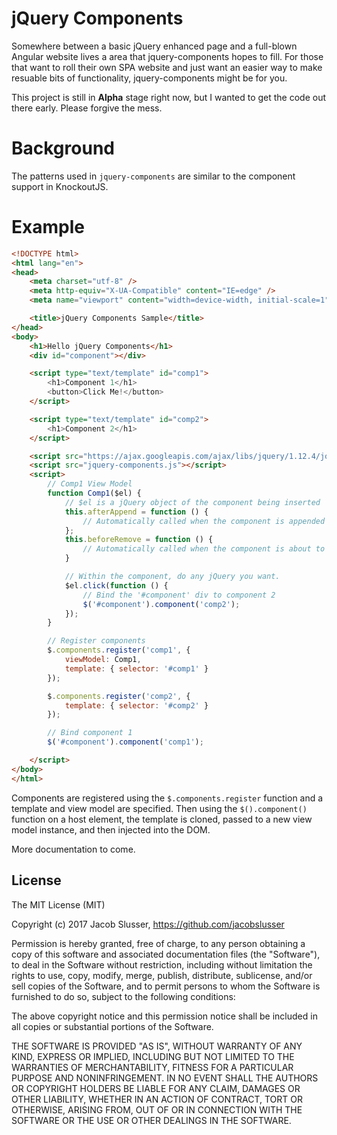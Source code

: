 # jQuery Components
Somewhere between a basic jQuery enhanced page and a full-blown Angular website lives a area that jquery-components hopes to fill.
For those that want to roll their own SPA website and just want an easier way to make resuable bits of functionality, jquery-components might be for you.

This project is still in **Alpha** stage right now, but I wanted to get the code out there early. Please forgive the mess.

# Background
The patterns used in `jquery-components` are similar to the component support in KnockoutJS.

# Example

```html
<!DOCTYPE html>
<html lang="en">
<head>
    <meta charset="utf-8" />
    <meta http-equiv="X-UA-Compatible" content="IE=edge" />
    <meta name="viewport" content="width=device-width, initial-scale=1" />

    <title>jQuery Components Sample</title>
</head>
<body>
    <h1>Hello jQuery Components</h1>
    <div id="component"></div>

    <script type="text/template" id="comp1">
        <h1>Component 1</h1>
        <button>Click Me!</button>
    </script>

    <script type="text/template" id="comp2">
        <h1>Component 2</h1>
    </script>

    <script src="https://ajax.googleapis.com/ajax/libs/jquery/1.12.4/jquery.min.js"></script>
    <script src="jquery-components.js"></script>
    <script>
        // Comp1 View Model
        function Comp1($el) {
            // $el is a jQuery object of the component being inserted
            this.afterAppend = function () {
                // Automatically called when the component is appended to the DOM
            };
            this.beforeRemove = function () {
                // Automatically called when the component is about to be removed from the DOM (disposed)
            }

            // Within the component, do any jQuery you want.
            $el.click(function () {
                // Bind the '#component' div to component 2
                $('#component').component('comp2');
            });
        }

        // Register components
        $.components.register('comp1', {
            viewModel: Comp1,
            template: { selector: '#comp1' }
        });

        $.components.register('comp2', {
            template: { selector: '#comp2' }
        });

        // Bind component 1
        $('#component').component('comp1');

    </script>
</body>
</html>
```

Components are registered using the `$.components.register` function and a template and view model are specified. Then using the `$().component()` function on a host element, the template is cloned, passed to a new view model instance, and then injected into the DOM.

More documentation to come.

## License

The MIT License (MIT)

Copyright (c) 2017 Jacob Slusser, https://github.com/jacobslusser

Permission is hereby granted, free of charge, to any person obtaining a copy
of this software and associated documentation files (the "Software"), to deal
in the Software without restriction, including without limitation the rights
to use, copy, modify, merge, publish, distribute, sublicense, and/or sell
copies of the Software, and to permit persons to whom the Software is
furnished to do so, subject to the following conditions:

The above copyright notice and this permission notice shall be included in all
copies or substantial portions of the Software.

THE SOFTWARE IS PROVIDED "AS IS", WITHOUT WARRANTY OF ANY KIND, EXPRESS OR
IMPLIED, INCLUDING BUT NOT LIMITED TO THE WARRANTIES OF MERCHANTABILITY,
FITNESS FOR A PARTICULAR PURPOSE AND NONINFRINGEMENT. IN NO EVENT SHALL THE
AUTHORS OR COPYRIGHT HOLDERS BE LIABLE FOR ANY CLAIM, DAMAGES OR OTHER
LIABILITY, WHETHER IN AN ACTION OF CONTRACT, TORT OR OTHERWISE, ARISING FROM,
OUT OF OR IN CONNECTION WITH THE SOFTWARE OR THE USE OR OTHER DEALINGS IN THE
SOFTWARE.
